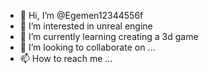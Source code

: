 - 👋 Hi, I’m @Egemen12344556f
- 👀 I’m interested in unreal engine
- 🌱 I’m currently learning creating a 3d game
- 💞️ I’m looking to collaborate on ...
- 📫 How to reach me ...

<!---
Egemen12344556f/Egemen12344556f is a ✨ special ✨ person cuz why not
--->
